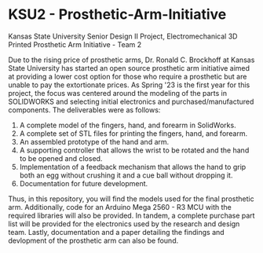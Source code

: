 # KSU2 - Prosthetic-Arm-Initiative
Kansas State University Senior Design II Project, Electromechanical 3D Printed Prosthetic Arm Initiative - Team 2


Due to the rising price of prosthetic arms, Dr. Ronald C. Brockhoff at Kansas State University has started an open source prosthetic arm initiative aimed at providing a lower cost option for those who require a prosthetic but are unable to pay the extortionate prices. As Spring '23 is the first year for this project, the focus was centered around the modeling of the parts in SOLIDWORKS and selecting initial electronics and purchased/manufactured components. The deliverables were as follows:

1. A complete model of the fingers, hand, and forearm in SolidWorks. 
2. A complete set of STL files for printing the fingers, hand, and forearm.
3. An assembled prototype of the hand and arm.
4. A supporting controller that allows the wrist to be rotated and the hand to be opened and closed.
5. Implementation of a feedback mechanism that allows the hand to grip both an egg without crushing it and a cue ball without dropping it.
6. Documentation for future development.


Thus, in this repository, you will find the models used for the final prosthetic arm. Additionally, code for an Arduino Mega 2560 - R3 MCU with the required libraries will also be provided. In tandem, a complete purchase part list will be provided for the electronics used by the research and design team. Lastly, documentation and a paper detailing the findings and devlopment of the prosthetic arm can also be found.
